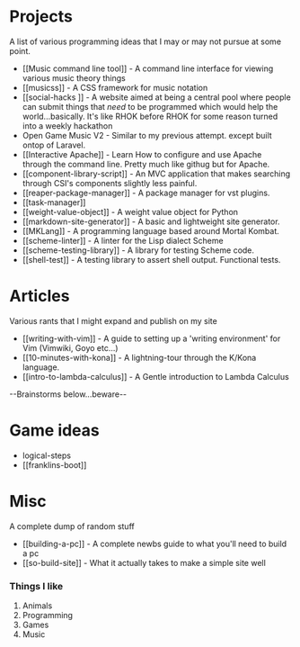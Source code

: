 

# Projects

A list of various programming ideas that I may or may not pursue at some point.

- [[Music command line tool]] - A command line interface for viewing various music theory things
- [[musicss]] - A CSS framework for music notation
- [[social-hacks ]] - A website aimed at being a central pool where people can submit things that *need* to be programmed
      which would help the world...basically. It's like RHOK before RHOK for some reason turned into a weekly hackathon
- Open Game Music V2 - Similar to my previous attempt. except built ontop of Laravel.
- [[Interactive Apache]] - Learn How to configure and use Apache through the command line.  Pretty much like githug but for Apache.
- [[component-library-script]] - An MVC application that makes searching through CSI's components slightly less painful.
- [[reaper-package-manager]] - A package manager for vst plugins.
- [[task-manager]]
- [[weight-value-object]] - A weight value object for Python
- [[markdown-site-generator]] - A basic and lightweight site generator.
- [[MKLang]] - A programming language based around Mortal Kombat.
- [[scheme-linter]] - A linter for the Lisp dialect Scheme
- [[scheme-testing-library]] - A library for testing Scheme code.
- [[shell-test]] - A testing library to assert shell output. Functional tests.


# Articles

Various rants that I might expand and publish on my site

- [[writing-with-vim]] - A guide to setting up a 'writing environment' for Vim (Vimwiki, Goyo etc...)
-  [[10-minutes-with-kona]] - A lightning-tour through the K/Kona language.
- [[intro-to-lambda-calculus]] - A Gentle introduction to Lambda Calculus

--Brainstorms below...beware--

# Game ideas

- logical-steps
- [[franklins-boot]]


# Misc

A complete dump of random stuff

- [[building-a-pc]] - A complete newbs guide to what you'll need to build a pc
- [[so-build-site]] - What it actually takes to make a simple site well

### Things I like

1. Animals
2. Programming
3. Games
4. Music
